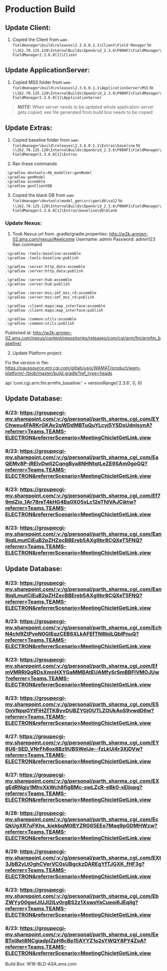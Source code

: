 # Production Build

## Update Client: 
1. Copied the Client from ```wam-fieldmanager\build\releases\2.3.6.0.1.1\Client\Field Manager``` to ```\\162.70.125.120\InternalBuilds\OpenGrid_2.3.6\P00HF1\FieldManager\FieldManager2.3.6.0[1]\Client```


## Update ApplicationServer: 
1. Copied MSS folder from ```wam-fieldmanager\build\releases\2.3.6.0.1.1\ApplicationServer\MSS``` to ```\\162.70.125.120\InternalBuilds\OpenGrid_2.3.6\P00HF1\FieldManager\FieldManager2.3.6.0[1]\ApplicationServer```

> **_NOTE:_** When server needs to be updated whole application server gets copied, exe file generated from build box needs to be copied

## Update Extras: 
1. Copied baseline folder from ```wam-fieldmanager\build\releases\2.3.6.0.1.1\Extras\baseline``` to ```\\162.70.125.120\InternalBuilds\OpenGrid_2.3.6\P00HF1\FieldManager\FieldManager2.3.6.0[1]\Extras```

2. Ran these commands
```
.\gradlew devtools:db_modeller:genModel
.\gradlew genModel
.\gradlew assemble
.\gradlew genClientDB
```

3. Copied the blank DB from 
```wam-fieldmanager\devtools\model_gen\src\gen\db\sa12``` to ```\\162.70.125.120\InternalBuilds\OpenGrid_2.3.6\P00HF1\FieldManager\FieldManager2.3.6.0[1]\Extras\baseline\db\blank```


### Update Nexus: 
1. Took Nexus url from .gradle/gradle.properties: http://w2k-armjen-02.ams.com/nexus/#welcome
Username: admin
Password: admin123
Ran command
```
.\gradlew :tools:baseline:assemble
.\gradlew :tools:baseline:publish
 
.\gradlew :server:http_data:assemble
.\gradlew :server:http_data:publish
 
.\gradlew :server:hub:assemble   
.\gradlew :server:hub:publish
 
.\gradlew :server:mss:imf_mss_rd:assemble
.\gradlew :server:mss:imf_mss_rd:publish
 
.\gradlew :client:maps:map_interface:assemble
.\gradlew :client:maps:map_interface:publish
 
.\gradlew :common:utils:assemble
.\gradlew :common:utils:publish
```
Published at: http://w2k-armjen-02.ams.com/nexus/content/repositories/releases/com/cgi/arm/fm/armfm_baseline/


2. Update Platform project

Fix the version in file: https://paussource.ent.cgi.com/gitlab/usis/WAMAT/product/wam-platform/-/blob/master/build.gradle?ref_type=heads 

api 'com.cgi.arm.fm:armfm_baseline:' + versionRange('2.3.6', 0, 0)



## Update Database:


### 8/23: https://groupecgi-my.sharepoint.com/:v:/g/personal/parth_sharma_cgi_com/EYChweu4FARKrGKAv2qWDdMBTuQuYLcyj5YSDsUdnIsynA?referrer=Teams.TEAMS-ELECTRON&referrerScenario=MeetingChicletGetLink.view

### 8/23: https://groupecgi-my.sharepoint.com/:v:/g/personal/parth_sharma_cgi_com/EaQEMv8P-jRElvDwIi2CqngBya8NHNtqtLeZE9SAm0goGQ?referrer=Teams.TEAMS-ELECTRON&referrerScenario=MeetingChicletGetLink.view





### 8/23: https://groupecgi-my.sharepoint.com/:v:/g/personal/parth_sharma_cgi_com/Ef79mlZio_1Ar78reT4kHG4Ba0XO5xLc12eTfdVAJCiktw?referrer=Teams.TEAMS-ELECTRON&referrerScenario=MeetingChicletGetLink.view

### 8/23: https://groupecgi-my.sharepoint.com/:v:/g/personal/parth_sharma_cgi_com/Ean9jqlLmutCiEuB2pZHZecBBEreb5AXg9br8CQXeT5FNQ?referrer=Teams.TEAMS-ELECTRON&referrerScenario=MeetingChicletGetLink.view

## Update Database:

### 8/23: https://groupecgi-my.sharepoint.com/:v:/g/personal/parth_sharma_cgi_com/Ean9jqlLmutCiEuB2pZHZecBBEreb5AXg9br8CQXeT5FNQ?referrer=Teams.TEAMS-ELECTRON&referrerScenario=MeetingChicletGetLink.view

### 8/23: https://groupecgi-my.sharepoint.com/:v:/g/personal/parth_sharma_cgi_com/EchN4chI9ZtPveN0GIEqzCEB6XLkAFEfTN8bjiLQblPnuQ?referrer=Teams.TEAMS-ELECTRON&referrerScenario=MeetingChicletGetLink.view

### 8/23: https://groupecgi-my.sharepoint.com/:v:/g/personal/parth_sharma_cgi_com/EfmVMRRiQgRDsXmnHXYGaMMBAtEUAMfySrSmBBFIVMOJUw?referrer=Teams.TEAMS-ELECTRON&referrerScenario=MeetingChicletGetLink.view

### 8/23: https://groupecgi-my.sharepoint.com/:v:/g/personal/parth_sharma_cgi_com/ESOnVNppGYtFiHZfTKByvDUBZYGjOUTLZOUkAoS9vwdD6w?referrer=Teams.TEAMS-ELECTRON&referrerScenario=MeetingChicletGetLink.view

### 8/27: https://groupecgi-my.sharepoint.com/:v:/g/personal/parth_sharma_cgi_com/EY8U8-SED_VNrFh8ox8Bz9UBSWeIJe--fzLkUi4r3XjDVw?referrer=Teams.TEAMS-ELECTRON&referrerScenario=MeetingChicletGetLink.view

### 8/27: https://groupecgi-my.sharepoint.com/:v:/g/personal/parth_sharma_cgi_com/EXgEdRNgjy1MhvXkWch8figBMc-swLZcR-eBk0-xEljopg?referrer=Teams.TEAMS-ELECTRON&referrerScenario=MeetingChicletGetLink.view

### 8/28: https://groupecgi-my.sharepoint.com/:v:/g/personal/parth_sharma_cgi_com/EcQkUgXR7uFKhs_kiekbqM0BYZRG65EEe7Maq9pGDMHWzw?referrer=Teams.TEAMS-ELECTRON&referrerScenario=MeetingChicletGetLink.view

### 8/29: https://groupecgi-my.sharepoint.com/:v:/g/personal/parth_sharma_cgi_com/EXt3JbB2yLtOghCVerVC0sUBgckzDAREgYfTJGXK_fHF3g?referrer=Teams.TEAMS-ELECTRON&referrerScenario=MeetingChicletGetLink.view


### 8/23: https://groupecgi-my.sharepoint.com/:v:/g/personal/parth_sharma_cgi_com/EbZWYy00gwlJiUJl2ILy0rgBS2z1XswoYaCueoi6JEqiIg?referrer=Teams.TEAMS-ELECTRON&referrerScenario=MeetingChicletGetLink.view

### 8/23: https://groupecgi-my.sharepoint.com/:v:/g/personal/parth_sharma_cgi_com/EeBToI8et8NCgiadpIZpH8cBp15AYYZ1o2sYWQY8PY4ZoA?referrer=Teams.TEAMS-ELECTRON&referrerScenario=MeetingChicletGetLink.view



Build Box: W16-BLD-ASA.ams.com

